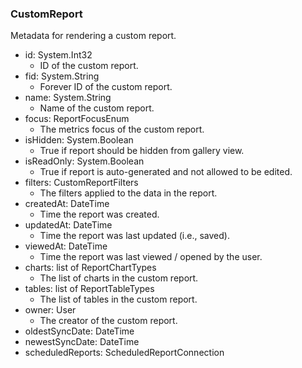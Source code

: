 ### CustomReport
Metadata for rendering a custom report.

- id: System.Int32
  - ID of the custom report.
- fid: System.String
  - Forever ID of the custom report.
- name: System.String
  - Name of the custom report.
- focus: ReportFocusEnum
  - The metrics focus of the custom report.
- isHidden: System.Boolean
  - True if report should be hidden from gallery view.
- isReadOnly: System.Boolean
  - True if report is auto-generated and not allowed to be edited.
- filters: CustomReportFilters
  - The filters applied to the data in the report.
- createdAt: DateTime
  - Time the report was created.
- updatedAt: DateTime
  - Time the report was last updated (i.e., saved).
- viewedAt: DateTime
  - Time the report was last viewed / opened by the user.
- charts: list of ReportChartTypes
  - The list of charts in the custom report.
- tables: list of ReportTableTypes
  - The list of tables in the custom report.
- owner: User
  - The creator of the custom report.
- oldestSyncDate: DateTime
- newestSyncDate: DateTime
- scheduledReports: ScheduledReportConnection
